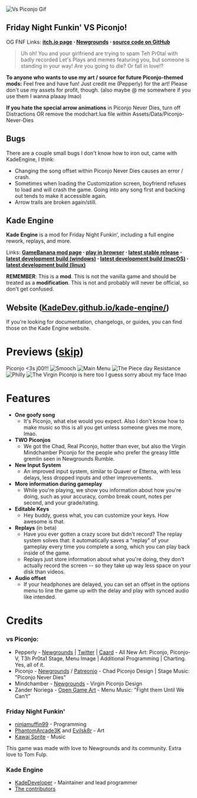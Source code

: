 ![Vs Piconjo Gif](https://cdn.discordapp.com/attachments/628737288968470538/851887347238305792/vs_piconjo_gif.gif)

## Friday Night Funkin' VS Piconjo!

OG FNF Links: **[itch.io page](https://ninja-muffin24.itch.io/funkin) ⋅ [Newgrounds](https://www.newgrounds.com/portal/view/770371) ⋅ [source code on GitHub](https://github.com/ninjamuffin99/Funkin)**
> Uh oh! You and your girlfriend are trying to spam Teh Pr0tal with badly recorded Let's Plays and memes featuring you, but someone is standing in your way! Are you going to die? Or fall in love!?

**To anyone who wants to use my art / source for future Piconjo-themed mods:** Feel free and have fun! Just credit me (Pepperly) for the art! Please don't use my assets for profit, though. (also maybe @ me somewhere if you use them I wanna plaaay lmao)

**If you hate the special arrow animations** in Piconjo Never Dies, turn off Distractions OR remove the modchart.lua file within Assets/Data/Piconjo-Never-Dies

## Bugs
There are a couple small bugs I don't know how to iron out, came with KadeEngine, I think:
- Changing the song offset within Piconjo Never Dies causes an error / crash.
- Sometimes when loading the Customization screen, boyfriend refuses to load and will crash the game. Going into any song first and backing out tends to make it accessible again.
- Arrow trails are broken again/still.


## Kade Engine
**Kade Engine** is a mod for Friday Night Funkin', including a full engine rework, replays, and more.

Links: **[GameBanana mod page](https://gamebanana.com/gamefiles/16761) ⋅ [play in browser](https://funkin.puyo.xyz) ⋅ [latest stable release](https://github.com/KadeDev/Kade-Engine/releases/latest) ⋅ [latest development build (windows)](https://ci.appveyor.com/project/KadeDev/kade-engine-windows/build/artifacts) ⋅ [latest development build (macOS)](https://ci.appveyor.com/project/KadeDev/kade-engine-macos/build/artifacts) ⋅ [latest development build (linux)](https://ci.appveyor.com/project/KadeDev/kade-engine-linux/build/artifacts)**

**REMEMBER**: This is a **mod**. This is not the vanilla game and should be treated as a **modification**. This is not and probably will never be official, so don't get confused.

## Website ([KadeDev.github.io/kade-engine/](https://KadeDev.github.io/Kade-Engine/))
If you're looking for documentation, changelogs, or guides, you can find those on the Kade Engine website.

# Previews ([skip](#features))

Piconjo <3s j00!!! ![Smooch](https://cdn.discordapp.com/attachments/628737288968470538/849869998117224488/piconjo_crop.gif)
![Main Menu](https://cdn.discordapp.com/attachments/628737288968470538/851891518847189093/unknown.png)
![The Piece day Resistance](https://cdn.discordapp.com/attachments/628737288968470538/851893356232572938/unknown.png)
![Philly](https://cdn.discordapp.com/attachments/628737288968470538/851891875212296292/unknown.png)
![The Virgin Piconjo is here too I guess](https://cdn.discordapp.com/attachments/628737288968470538/851893861454184508/unknown.png)
sorry about my face lmao

# Features

 - **One goofy song**
     - It's Piconjo, what else would you expect. Also I don't know how to make music so this is all you get unless someone gives me more, lmao.
 - **TWO Piconjos**
     - We got the Chad, Real Piconjo, hotter than ever, but also the Virgin Mindchamber Piconjo for the people who prefer the greasy little gremlin seen in Newgrounds Rumble.
 - **New Input System**
	 - An improved input system, similar to Quaver or Etterna, with less delays, less dropped inputs and other improvements.
 - **More information during gameplay**
	 - While you're playing, we show you information about how you're doing, such as your accuracy, combo break count, notes per second, and your grade/rating.
 - **Editable Keys**
	 - Hey buddy, guess what, you can customize your keys. How awesome is that.
 - **Replays** (in beta)
	 - Have you ever gotten a crazy score but didn't record? The replay system solves that: it automatically saves a "replay" of your gameplay every time you complete a song, which you can play back inside of the game. 
	 - Replays just store information about what you're doing, they don't actually record the screen -- so they take up way less space on your disk than videos.
 - **Audio offset**
	 - If your headphones are delayed, you can set an offset in the options menu to line the game up with the delay and play with synced audio like intended.

# Credits

### vs Piconjo:
 - Pepperly - [Newgrounds](https://pepperly.newgrounds.com/) | [Twitter](https://twitter.com/pepperly_art) |  [Caard](https://pepperly.carrd.co/) - All New Art: Piconjo, Piconjo-V, T3h Pr0ta1 Stage, Menu Image | Additional Programming | Charting. Yes, all of it.
 - Piconjo - [Newgrounds](https://piconjo.newgrounds.com/) / [Patreonjo]() - Chad Piconjo Design | Stage Music: "Piconjo Never Dies"
 - Mindchamber - [Newgrounds](https://mindchamber.newgrounds.com/games) - Virgin Piconjo Design
 - Zander Noriega - [Open Game Art](https://opengameart.org/content/fight-them-until-we-cant) - Menu Music: "Fight them Until We Can't"

### Friday Night Funkin'
 - [ninjamuffin99](https://twitter.com/ninja_muffin99) - Programming
 - [PhantomArcade3K](https://twitter.com/phantomarcade3k) and [Evilsk8r](https://twitter.com/evilsk8r) - Art
 - [Kawai Sprite](https://twitter.com/kawaisprite) - Music

This game was made with love to Newgrounds and its community. Extra love to Tom Fulp.
### Kade Engine
- [KadeDeveloper](https://twitter.com/KadeDeveloper) - Maintainer and lead programmer
- [The contributors](https://github.com/KadeDev/Kade-Engine/graphs/contributors)
